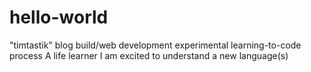 # hello-world
"timtastik" blog build/web development experimental learning-to-code process
A life learner I am excited to understand a new language(s)
